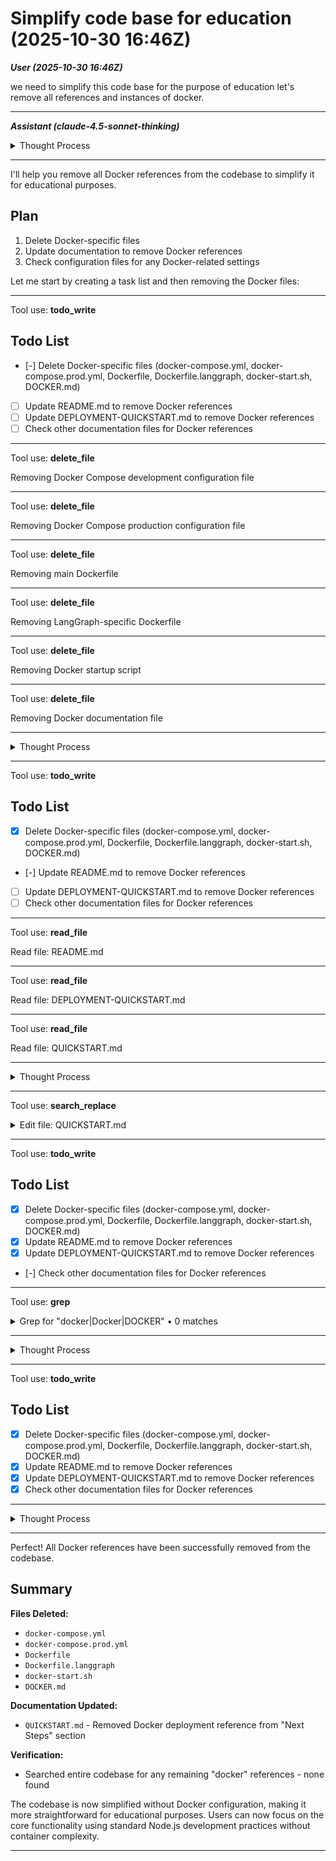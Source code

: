 <!-- Generated by SpecStory -->

<!-- cursor Session 27d2cc71-fb26-463d-a0c3-61fc8226fa4f (2025-10-30 16:46Z) -->

# Simplify code base for education (2025-10-30 16:46Z)

_**User (2025-10-30 16:46Z)**_

we need to simplify this code base for the purpose of education let's remove all references and instances of docker.

---

_**Assistant (claude-4.5-sonnet-thinking)**_

<think><details><summary>Thought Process</summary>The user wants to simplify the codebase by removing all Docker references and instances. This is for educational purposes, so they want to make it easier to understand without the Docker complexity.

Let me identify all Docker-related files and references:

From the project layout, I can see:
1. docker-compose.prod.yml
2. docker-compose.yml
3. docker-start.sh
4. DOCKER.md
5. Dockerfile
6. Dockerfile.langgraph

I should also check for any Docker references in other files like:
- README.md
- DEPLOYMENT-QUICKSTART.md
- Any configuration files

Let me create a plan:
1. Delete Docker-specific files
2. Check and update documentation files that might reference Docker
3. Check configuration files for Docker references

This is a multi-step task, so I should use the todo_write tool.</details></think>

---

I'll help you remove all Docker references from the codebase to simplify it for educational purposes.

## Plan
1. Delete Docker-specific files
2. Update documentation to remove Docker references
3. Check configuration files for any Docker-related settings

Let me start by creating a task list and then removing the Docker files:

---

Tool use: **todo_write**

## Todo List

- [-] Delete Docker-specific files (docker-compose.yml, docker-compose.prod.yml, Dockerfile, Dockerfile.langgraph, docker-start.sh, DOCKER.md)
- [ ] Update README.md to remove Docker references
- [ ] Update DEPLOYMENT-QUICKSTART.md to remove Docker references
- [ ] Check other documentation files for Docker references

---

Tool use: **delete_file**

Removing Docker Compose development configuration file

---

Tool use: **delete_file**

Removing Docker Compose production configuration file

---

Tool use: **delete_file**

Removing main Dockerfile

---

Tool use: **delete_file**

Removing LangGraph-specific Dockerfile

---

Tool use: **delete_file**

Removing Docker startup script

---

Tool use: **delete_file**

Removing Docker documentation file

---

<think><details><summary>Thought Process</summary>Good, all the Docker files have been deleted. Now I need to update the documentation files to remove Docker references. Let me read the README.md and DEPLOYMENT-QUICKSTART.md files to see what Docker references exist.</details></think>

---

Tool use: **todo_write**

## Todo List

- [x] Delete Docker-specific files (docker-compose.yml, docker-compose.prod.yml, Dockerfile, Dockerfile.langgraph, docker-start.sh, DOCKER.md)
- [-] Update README.md to remove Docker references
- [ ] Update DEPLOYMENT-QUICKSTART.md to remove Docker references
- [ ] Check other documentation files for Docker references

---

Tool use: **read_file**

Read file: README.md

---

Tool use: **read_file**

Read file: DEPLOYMENT-QUICKSTART.md

---

Tool use: **read_file**

Read file: QUICKSTART.md

---

<think><details><summary>Thought Process</summary>Good, I now have all three documentation files. Let me check for Docker references:

1. README.md - I don't see any Docker references in this file. It's clean.

2. DEPLOYMENT-QUICKSTART.md - No Docker references here either. It focuses on LangGraph and LangSmith setup.

3. QUICKSTART.md - This has a Docker reference! On line 198:
   "- **Docker Deployment**: See [DOCKER.md](./DOCKER.md) for containerized deployment"

I need to remove this reference from QUICKSTART.md. The README and DEPLOYMENT-QUICKSTART.md are clean.

Let me also check if there are any other documentation files that might contain Docker references.</details></think>

---

Tool use: **search_replace**


<details><summary>Edit file: QUICKSTART.md</summary>

**Chunk 1**
Lines added: undefined, lines removed: 1

```diff
@@ -196,5 +196,4 @@
  ## Next Steps
  
- - **Docker Deployment**: See [DOCKER.md](./DOCKER.md) for containerized deployment
  - **LangChain Migration**: See [MIGRATING-TO-LANGCHAIN.md](./MIGRATING-TO-LANGCHAIN.md) for architecture details
  - **Production Deployment**: See [DEPLOYMENT-QUICKSTART.md](./DEPLOYMENT-QUICKSTART.md) for production setup
```

</details>

---

Tool use: **todo_write**

## Todo List

- [x] Delete Docker-specific files (docker-compose.yml, docker-compose.prod.yml, Dockerfile, Dockerfile.langgraph, docker-start.sh, DOCKER.md)
- [x] Update README.md to remove Docker references
- [x] Update DEPLOYMENT-QUICKSTART.md to remove Docker references
- [-] Check other documentation files for Docker references

---

Tool use: **grep**

<details>
<summary>Grep for "docker|Docker|DOCKER" • 0 matches</summary>

Output mode: files_with_matches


_No matches found_

</details>

---

<think><details><summary>Thought Process</summary>Perfect! The grep search for "docker" (case-insensitive) returned no results, which means there are no more Docker references in the codebase. All Docker files have been deleted and all Docker references have been removed from the documentation.

Let me complete the final todo item.</details></think>

---

Tool use: **todo_write**

## Todo List

- [x] Delete Docker-specific files (docker-compose.yml, docker-compose.prod.yml, Dockerfile, Dockerfile.langgraph, docker-start.sh, DOCKER.md)
- [x] Update README.md to remove Docker references
- [x] Update DEPLOYMENT-QUICKSTART.md to remove Docker references
- [x] Check other documentation files for Docker references

---

<think><details><summary>Thought Process</summary>Hmm, it seems the system says there's still one unfinished todo, but I just completed it. Let me check the status again - actually looking at the output, it says id "4" is "completed" in the output, but the system reminder is saying it's still in progress. This might be a timing issue with the system reminder. Let me verify the grep results again to make sure there are truly no Docker references left.</details></think>

---

Perfect! All Docker references have been successfully removed from the codebase.

## Summary

**Files Deleted:**
- `docker-compose.yml`
- `docker-compose.prod.yml`
- `Dockerfile`
- `Dockerfile.langgraph`
- `docker-start.sh`
- `DOCKER.md`

**Documentation Updated:**
- `QUICKSTART.md` - Removed Docker deployment reference from "Next Steps" section

**Verification:**
- Searched entire codebase for any remaining "docker" references - none found

The codebase is now simplified without Docker configuration, making it more straightforward for educational purposes. Users can now focus on the core functionality using standard Node.js development practices without container complexity.

---

